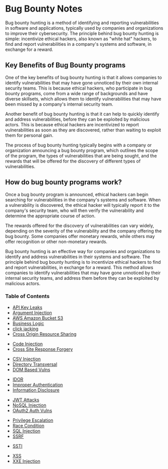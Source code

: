 # Bug Bounty Notes

Bug bounty hunting is a method of identifying and reporting vulnerabilities in software and applications, typically used by companies and organizations to improve their cybersecurity. The principle behind bug bounty hunting is simple: incentivize ethical hackers, also known as "white hat" hackers, to find and report vulnerabilities in a company's systems and software, in exchange for a reward.

## Key Benefits of Bug Bounty programs

One of the key benefits of bug bounty hunting is that it allows companies to identify vulnerabilities that may have gone unnoticed by their own internal security teams. This is because ethical hackers, who participate in bug bounty programs, come from a wide range of backgrounds and have diverse skillsets, which allows them to identify vulnerabilities that may have been missed by a company's internal security team.

Another benefit of bug bounty hunting is that it can help to quickly identify and address vulnerabilities, before they can be exploited by malicious actors. This is because ethical hackers are incentivized to report vulnerabilities as soon as they are discovered, rather than waiting to exploit them for personal gain.

The process of bug bounty hunting typically begins with a company or organization announcing a bug bounty program, which outlines the scope of the program, the types of vulnerabilities that are being sought, and the rewards that will be offered for the discovery of different types of vulnerabilities.

## How do bug bounty programs work?

Once a bug bounty program is announced, ethical hackers can begin searching for vulnerabilities in the company's systems and software. When a vulnerability is discovered, the ethical hacker will typically report it to the company's security team, who will then verify the vulnerability and determine the appropriate course of action.

The rewards offered for the discovery of vulnerabilities can vary widely, depending on the severity of the vulnerability and the company offering the bug bounty. Some companies offer monetary rewards, while others may offer recognition or other non-monetary rewards.

Bug bounty hunting is an effective way for companies and organizations to identify and address vulnerabilities in their systems and software. The principle behind bug bounty hunting is to incentivize ethical hackers to find and report vulnerabilities, in exchange for a reward. This method allows companies to identify vulnerabilities that may have gone unnoticed by their internal security teams, and address them before they can be exploited by malicious actors.

### Table of Contents
* [API Key Leaks](https://github.com/rcallaby/Hacking-Study-Guide/blob/main/Bug-Bounty/API%20Key%20Leaks/apikey.md)
* [Argument Injection](https://github.com/rcallaby/Hacking-Study-Guide/blob/main/Bug-Bounty/Argument%20Injection/argument.md)
* [AWS Amazon Bucket S3](https://github.com/rcallaby/Hacking-Study-Guide/blob/main/Bug-Bounty/AWS%20Amazon%20Bucket%20S3/AWSBucket.md)
* [Business Logic](https://github.com/rcallaby/Hacking-Study-Guide/blob/main/Bug-Bounty/Business%20Logic/businesslogic.md)
* [click jacking](https://github.com/rcallaby/Hacking-Study-Guide/blob/main/Bug-Bounty/ClickJacking/clickjacking.md)
* [Cross Origin Resource Sharing](https://github.com/rcallaby/Hacking-Study-Guide/blob/main/Bug-Bounty/Cross%20Origin%20Resource%20Sharing/CORS.md)
+ [Code Injection](https://github.com/rcallaby/Hacking-Study-Guide/blob/main/Bug-Bounty/Code%20Injection/codeinjection.md)
+ [Cross Site Response Forgery](https://github.com/rcallaby/Hacking-Study-Guide/blob/main/Bug-Bounty/Cross%20Site%20Response%20Forgery/csrf.md)
* [CSV Injection](https://github.com/rcallaby/Hacking-Study-Guide/blob/main/Bug-Bounty/CSV%20Injection/CSVInjection.md)
* [Directory Transversal](https://github.com/rcallaby/Hacking-Study-Guide/blob/main/Bug-Bounty/Directory%20Transversal/directory.md)
* [DOM Based Vulns](https://github.com/rcallaby/Hacking-Study-Guide/blob/main/Bug-Bounty/DOM%20Based%20Vulnerabilities/DOM-Based.md)
+ [IDOR](https://github.com/rcallaby/Hacking-Study-Guide/blob/main/Bug-Bounty/IDOR/idor.md)
+ [Improper Authentication](https://github.com/rcallaby/Hacking-Study-Guide/blob/main/Bug-Bounty/Improper%20Authentication/improperauthentication.md)
+ [Information Disclosure](https://github.com/rcallaby/Hacking-Study-Guide/blob/main/Bug-Bounty/Information%20Disclosure/informationdisclosure.md)
* [JWT Attacks](https://github.com/rcallaby/Hacking-Study-Guide/blob/main/Bug-Bounty/JWT%20Attacks/jwt-attacks.md)
* [NoSQL Injection](https://github.com/rcallaby/Hacking-Study-Guide/blob/main/Bug-Bounty/NoSQL%20Injection/nosql.md)
* [OAuth2 Auth Vulns](https://github.com/rcallaby/Hacking-Study-Guide/blob/main/Bug-Bounty/OAuth2%20Authentication%20Vulnerabilities/OAuth.md)
+ [Privilege Escalation](https://github.com/rcallaby/Hacking-Study-Guide/blob/main/Bug-Bounty/Privilege%20Escalation/privilegeescalation.md)
+ [Race Condition](https://github.com/rcallaby/Hacking-Study-Guide/blob/main/Bug-Bounty/Race%20Condition/racecondition.md)
+ [SQL Injection](https://github.com/rcallaby/Hacking-Study-Guide/blob/main/Bug-Bounty/SQL%20Injection/sqlinjection.md)
+ [SSRF](https://github.com/rcallaby/Hacking-Study-Guide/blob/main/Bug-Bounty/SSRF/ssrf.md)
* [SSTI](https://github.com/rcallaby/Hacking-Study-Guide/blob/main/Bug-Bounty/SSTI/ssti.md)
+ [XSS](https://github.com/rcallaby/Hacking-Study-Guide/blob/main/Bug-Bounty/XSS/xss.md)
+ [XXE Injection](https://github.com/rcallaby/Hacking-Study-Guide/blob/main/Bug-Bounty/XXE%20Injection/xxeinjection.md)